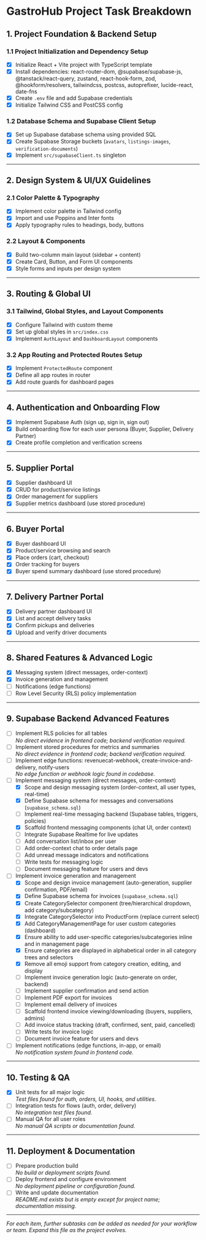 # GastroHub Project Task Breakdown

## 1. Project Foundation & Backend Setup
### 1.1 Project Initialization and Dependency Setup
- [x] Initialize React + Vite project with TypeScript template
- [x] Install dependencies: react-router-dom, @supabase/supabase-js, @tanstack/react-query, zustand, react-hook-form, zod, @hookform/resolvers, tailwindcss, postcss, autoprefixer, lucide-react, date-fns
- [x] Create `.env` file and add Supabase credentials
- [x] Initialize Tailwind CSS and PostCSS config

### 1.2 Database Schema and Supabase Client Setup
- [x] Set up Supabase database schema using provided SQL
- [x] Create Supabase Storage buckets (`avatars`, `listings-images`, `verification-documents`)
- [x] Implement `src/supabaseClient.ts` singleton

---

## 2. Design System & UI/UX Guidelines
### 2.1 Color Palette & Typography
- [x] Implement color palette in Tailwind config
- [x] Import and use Poppins and Inter fonts
- [x] Apply typography rules to headings, body, buttons

### 2.2 Layout & Components
- [x] Build two-column main layout (sidebar + content)
- [x] Create Card, Button, and Form UI components
- [x] Style forms and inputs per design system

---

## 3. Routing & Global UI
### 3.1 Tailwind, Global Styles, and Layout Components
- [x] Configure Tailwind with custom theme
- [x] Set up global styles in `src/index.css`
- [x] Implement `AuthLayout` and `DashboardLayout` components

### 3.2 App Routing and Protected Routes Setup
- [x] Implement `ProtectedRoute` component
- [x] Define all app routes in router
- [x] Add route guards for dashboard pages

---

## 4. Authentication and Onboarding Flow
- [x] Implement Supabase Auth (sign up, sign in, sign out)
- [x] Build onboarding flow for each user persona (Buyer, Supplier, Delivery Partner)
- [x] Create profile completion and verification screens

---

## 5. Supplier Portal
- [x] Supplier dashboard UI
- [x] CRUD for product/service listings
- [x] Order management for suppliers
- [x] Supplier metrics dashboard (use stored procedure)

---

## 6. Buyer Portal
- [x] Buyer dashboard UI
- [x] Product/service browsing and search
- [x] Place orders (cart, checkout)
- [x] Order tracking for buyers
- [x] Buyer spend summary dashboard (use stored procedure)

---

## 7. Delivery Partner Portal
- [x] Delivery partner dashboard UI
- [x] List and accept delivery tasks
- [x] Confirm pickups and deliveries
- [x] Upload and verify driver documents

---

## 8. Shared Features & Advanced Logic
- [x] Messaging system (direct messages, order-context)
- [x] Invoice generation and management
- [ ] Notifications (edge functions)
- [ ] Row Level Security (RLS) policy implementation

---

## 9. Supabase Backend Advanced Features
- [ ] Implement RLS policies for all tables  
  _No direct evidence in frontend code; backend verification required._
- [ ] Implement stored procedures for metrics and summaries  
  _No direct evidence in frontend code; backend verification required._
- [ ] Implement edge functions: revenuecat-webhook, create-invoice-and-delivery, notify-users  
  _No edge function or webhook logic found in codebase._
- [ ] Implement messaging system (direct messages, order-context)
    - [x] Scope and design messaging system (order-context, all user types, real-time)
    - [x] Define Supabase schema for messages and conversations (`supabase_schema.sql`)
    - [ ] Implement real-time messaging backend (Supabase tables, triggers, policies)
    - [x] Scaffold frontend messaging components (chat UI, order context)
    - [ ] Integrate Supabase Realtime for live updates
    - [ ] Add conversation list/inbox per user
    - [ ] Add order-context chat to order details page
    - [ ] Add unread message indicators and notifications
    - [ ] Write tests for messaging logic
    - [ ] Document messaging feature for users and devs
- [ ] Implement invoice generation and management
    - [x] Scope and design invoice management (auto-generation, supplier confirmation, PDF/email)
    - [x] Define Supabase schema for invoices (`supabase_schema.sql`)
    - [x] Create CategorySelector component (tree/hierarchical dropdown, add category/subcategory)
    - [x] Integrate CategorySelector into ProductForm (replace current select)
    - [x] Add CategoryManagementPage for user custom categories (dashboard)
    - [x] Ensure ability to add user-specific categories/subcategories inline and in management page
    - [x] Ensure categories are displayed in alphabetical order in all category trees and selectors
    - [x] Remove all emoji support from category creation, editing, and display
    - [ ] Implement invoice generation logic (auto-generate on order, backend)
    - [ ] Implement supplier confirmation and send action
    - [ ] Implement PDF export for invoices
    - [ ] Implement email delivery of invoices
    - [ ] Scaffold frontend invoice viewing/downloading (buyers, suppliers, admins)
    - [ ] Add invoice status tracking (draft, confirmed, sent, paid, cancelled)
    - [ ] Write tests for invoice logic
    - [ ] Document invoice feature for users and devs
- [ ] Implement notifications (edge functions, in-app, or email)  
  _No notification system found in frontend code._

---

## 10. Testing & QA
- [x] Unit tests for all major logic  
  _Test files found for auth, orders, UI, hooks, and utilities._
- [ ] Integration tests for flows (auth, order, delivery)  
  _No integration test files found._
- [ ] Manual QA for all user roles  
  _No manual QA scripts or documentation found._

---

## 11. Deployment & Documentation
- [ ] Prepare production build  
  _No build or deployment scripts found._
- [ ] Deploy frontend and configure environment  
  _No deployment pipeline or configuration found._
- [ ] Write and update documentation  
  _README.md exists but is empty except for project name; documentation missing._

---

*For each item, further subtasks can be added as needed for your workflow or team. Expand this file as the project evolves.*
